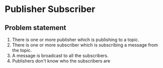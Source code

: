 # Publisher Subscriber

## Problem statement

1. There is one or more publisher which is publishing to a topic.
2. There is one or more subscriber which is subscribing a message from the topic. 
3. A message is broadcast to all the subscribers.
4. Publishers don't know who the subscribers are
